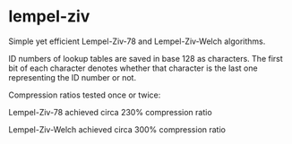 # lempel-ziv
Simple yet efficient Lempel-Ziv-78 and Lempel-Ziv-Welch algorithms.

ID numbers of lookup tables are saved in base 128 as characters. The first bit of each character denotes whether that character is the last one representing the ID number or not.

Compression ratios tested once or twice:

Lempel-Ziv-78 achieved circa 230% compression ratio

Lempel-Ziv-Welch achieved circa 300% compression ratio
